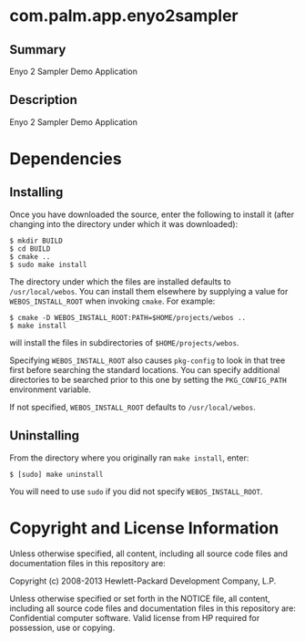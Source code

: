 com.palm.app.enyo2sampler
=========================

Summary
-------
Enyo 2 Sampler Demo Application

Description
-----------
Enyo 2 Sampler Demo Application

Dependencies
============

## Installing

Once you have downloaded the source, enter the following to install it (after
changing into the directory under which it was downloaded):

    $ mkdir BUILD
    $ cd BUILD
    $ cmake ..
    $ sudo make install

The directory under which the files are installed defaults to `/usr/local/webos`.
You can install them elsewhere by supplying a value for `WEBOS_INSTALL_ROOT`
when invoking `cmake`. For example:

    $ cmake -D WEBOS_INSTALL_ROOT:PATH=$HOME/projects/webos ..
    $ make install

will install the files in subdirectories of `$HOME/projects/webos`.

Specifying `WEBOS_INSTALL_ROOT` also causes `pkg-config` to look in that tree
first before searching the standard locations. You can specify additional
directories to be searched prior to this one by setting the `PKG_CONFIG_PATH`
environment variable.

If not specified, `WEBOS_INSTALL_ROOT` defaults to `/usr/local/webos`.

## Uninstalling

From the directory where you originally ran `make install`, enter:

    $ [sudo] make uninstall

You will need to use `sudo` if you did not specify `WEBOS_INSTALL_ROOT`.

Copyright and License Information
=================================
Unless otherwise specified, all content, including all source code files and
documentation files in this repository are:

Copyright (c) 2008-2013 Hewlett-Packard Development Company, L.P.

Unless otherwise specified or set forth in the NOTICE file, all content,
including all source code files and documentation files in this repository are:
Confidential computer software. Valid license from HP required for
possession, use or copying.
